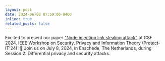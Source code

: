 ```yaml
---
layout: post
date: 2024-06-08 07:59:00-0400
inline: true
related_posts: false
---
```


Excited to present our paper ["Node injection link stealing attack"](https://arxiv.org/pdf/2307.13548) at CSF 2024, IEEE Workshop on Security, Privacy and Information Theory (Protect-IT'24)! 🎉 Join us on July 8, 2024, in Enschede, The Netherlands, during Session 2: Differential privacy and security attacks.
